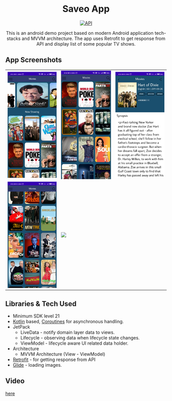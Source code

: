 <h1 align="center">Saveo App</h1>

<p align="center">
  <a href="https://android-arsenal.com/api?level=21"><img alt="API" src="https://img.shields.io/badge/API-21%2B-brightgreen.svg?style=flat"/></a>
</p>

<p align="center"> 
This is an android demo project based on modern Android application tech-stacks and MVVM architecture. The app uses Retrofit to get response from API and display list of some popular TV shows.
</p>

## App Screenshots

<table>
  <tr>
    <td><img src="https://github.com/rahul6975/Saveo-App/blob/master/screenshots/one.jpg" width="200"/></td>
    <td><img src="https://github.com/rahul6975/Saveo-App/blob/master/screenshots/two.jpg" width="200"/></td>
    <td><img src="https://github.com/rahul6975/Saveo-App/blob/master/screenshots/three.jpg" width="200"/></td>
  </tr>
  
  <tr>
    <td><img src="https://github.com/rahul6975/Saveo-App/blob/master/screenshots/four.jpg" width="200"/></td>
    <td><img src="https://github.com/rahul6975/Saveo-App/blob/master/screenshots/five.gif" width="200"/></td>
  </tr>
 </table>

## Libraries & Tech Used
- Minimum SDK level 21
- [Kotlin](https://kotlinlang.org/) based, [Coroutines](https://github.com/Kotlin/kotlinx.coroutines) for asynchronous handling.
- JetPack
  - LiveData - notify domain layer data to views.
  - Lifecycle - observing data when lifecycle state changes.
  - ViewModel - lifecycle aware UI related data holder.
- Architecture
  - MVVM Architecture (View - ViewModel) 
- [Retrofit](https://square.github.io/retrofit/) - for getting response from API
- [Glide](https://github.com/bumptech/glide) - loading images.

## Video
[here](https://drive.google.com/file/d/1INgndd61mZU-kHDOsqAx_NW0d27Ua6Vk/view?usp=drivesdk)
